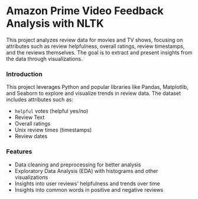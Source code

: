 # Amazon Prime Video Feedback Analysis with NLTK 

This project analyzes review data for movies and TV shows, focusing on attributes such as review helpfulness, overall ratings, review timestamps, and the reviews themselves. The goal is to extract and present insights from the data through visualizations.

### Introduction
This project leverages Python and popular libraries like Pandas, Matplotlib, and Seaborn to explore and visualize trends in review data. The dataset includes attributes such as:
- `helpful` votes (helpful yes/no)
- Review Text
- Overall ratings
- Unix review times (timestamps)
- Review dates

### Features
- Data cleaning and preprocessing for better analysis
- Exploratory Data Analysis (EDA) with histograms and other visualizations
- Insights into user reviews' helpfulness and trends over time
- Insights into common words in positive and negative reviews 
